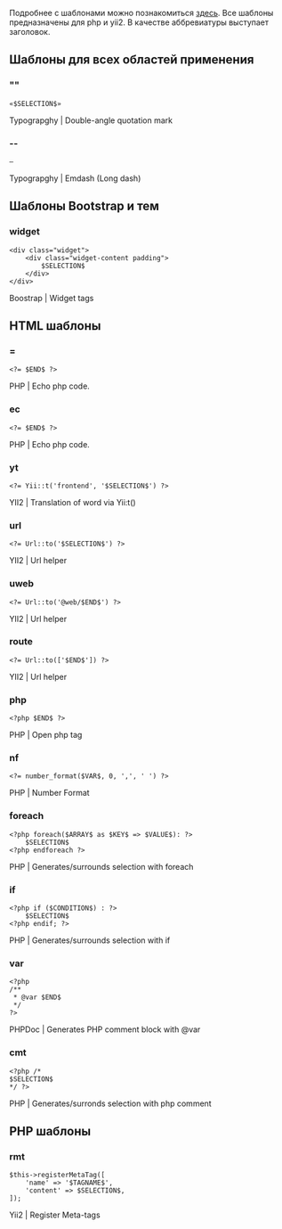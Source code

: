 Подробнее с шаблонами можно познакомиться [здесь](https://www.jetbrains.com/help/phpstorm/2016.1/live-templates.html).
Все шаблоны предназначены для php и yii2. В качестве аббревиатуры выступает заголовок.

## Шаблоны для всех областей применения


### ""
```
«$SELECTION$»
```
Typograpghy | Double-angle quotation mark

### --
```
—
```
Typograpghy | Emdash (Long dash)

## Шаблоны Bootstrap и тем

### widget
```
<div class="widget">
    <div class="widget-content padding">
        $SELECTION$
    </div>
</div>
```
Boostrap | Widget tags

## HTML шаблоны

### =
```
<?= $END$ ?>
```
PHP | Echo php code.

### ec
```
<?= $END$ ?>
```
PHP | Echo php code.

### yt
```
<?= Yii::t('frontend', '$SELECTION$') ?>
```
YII2 | Translation of word via Yii:t()

### url
```
<?= Url::to('$SELECTION$') ?>
```
YII2 | Url helper

### uweb
```
<?= Url::to('@web/$END$') ?>
```
YII2 | Url helper

### route
```
<?= Url::to(['$END$']) ?>
```
YII2 | Url helper

### php
```
<?php $END$ ?>
```
PHP | Open php tag

### nf
```
<?= number_format($VAR$, 0, ',', ' ') ?>
```
PHP | Number Format

### foreach
```
<?php foreach($ARRAY$ as $KEY$ => $VALUE$): ?>
    $SELECTION$
<?php endforeach ?>
```
PHP | Generates/surrounds selection with foreach

### if
```
<?php if ($CONDITION$) : ?>
    $SELECTION$
<?php endif; ?>
```
PHP | Generates/surrounds selection with if

### var
```
<?php
/**
 * @var $END$
 */
?>
```
PHPDoc | Generates PHP comment block with @var

### cmt
```
<?php /*
$SELECTION$
*/ ?>
```
PHP | Generates/surronds selection with php comment

## PHP шаблоны

### rmt
```
$this->registerMetaTag([
    'name' => '$TAGNAME$',
    'content' => $SELECTION$,
]);
```
Yii2 | Register Meta-tags

### 
